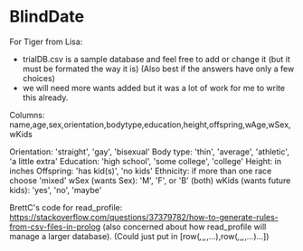 # BlindDate

For Tiger from Lisa:

- trialDB.csv is a sample database and feel free to add or change it (but it must be formated the way it is) (Also best if the answers have only a few choices)
- we will need more wants added but it was a lot of work for me to write this already.

Columns: name,age,sex,orientation,bodytype,education,height,offspring,wAge,wSex,wKids

Orientation: 'straight', 'gay', 'bisexual'
Body type: 'thin', 'average', 'athletic', 'a little extra'
Education: 'high school', 'some college', 'college'
Height: in inches
Offspring: 'has kid(s)', 'no kids'
Ethnicity: if more than one race choose 'mixed'
wSex (wants Sex): 'M', 'F', or 'B' (both)
wKids (wants future kids): 'yes', 'no', 'maybe'

BrettC's code for read_profile:
https://stackoverflow.com/questions/37379782/how-to-generate-rules-from-csv-files-in-prolog
(also concerned about how read_profile will manage a larger database).
(Could just put in [row(_,_,_,_,...),row(_,_,_,_,...)...])
